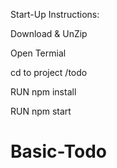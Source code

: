 Start-Up Instructions:

Download & UnZip

Open Termial

cd to project /todo

RUN npm install

RUN npm start

# Basic-Todo
